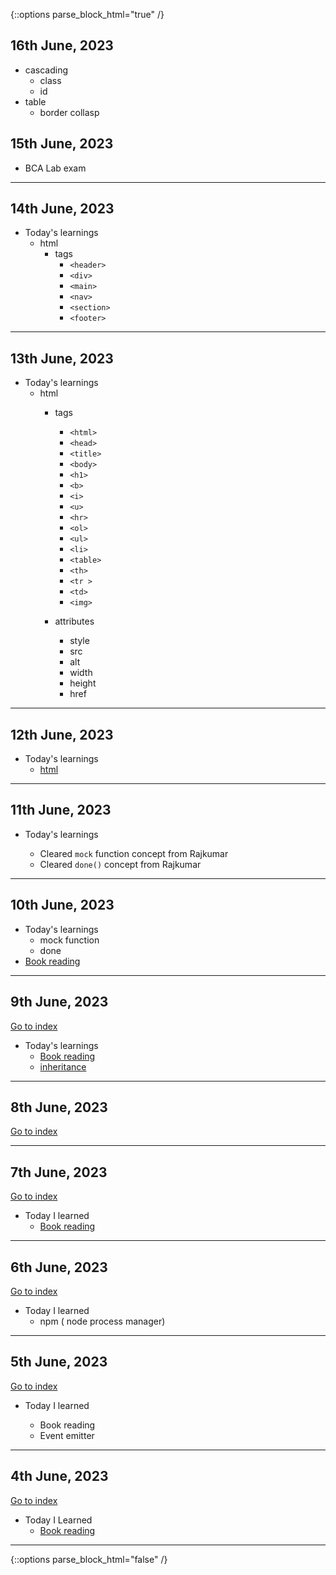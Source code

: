 {::options parse_block_html="true" /}


## 16th June, 2023
- cascading
  - class
  - id
- table 
  - border collasp


## 15th June, 2023
- BCA Lab exam
---
## 14th June, 2023

- Today's learnings
  - html
    - tags
      - `<header>`
      - `<div>`
      - `<main>`
      - `<nav>`
      - `<section>`
      - `<footer>`
---
## 13th June, 2023

- Today's learnings
  - html
    - tags
      - `<html>`
      - `<head>`
      - `<title>`
      - `<body>`
      - `<h1>`
      - `<b>`
      - `<i>`
      - `<u>`
      - `<hr>`
      - `<ol>`
      - `<ul>`
      - `<li>`
      - `<table>`
      - `<th>`
      - `<tr >`
      - `<td>`
      - `<img>`

    - attributes
      - style
      - src
      - alt
      - width
      - height
      - href
---      
## 12th June, 2023

- Today's learnings
  - [html](./htlm/html.md#12th-june-2023)
---
## 11th June, 2023

- Today's learnings

  - Cleared `mock` function concept from Rajkumar
  - Cleared `done()` concept from Rajkumar

---
## 10th June, 2023

- Today's learnings
  - mock function 
  - done
- [Book reading](./new-words-encountered/foundation.md#10th-june-2023 "Foundation by Isaac Asimov")
---
## 9th June, 2023

[Go to index](index.md)

- Today's learnings
  - [Book reading](./new-words-encountered/foundation.md#9th-june-2023 "Foundation by Issac Asimov")
  - [inheritance](./java-script-learning/inheritance.md)
---
## 8th June, 2023

[Go to index](index.md)

---
## 7th June, 2023

[Go to index](index.md)

- Today I learned
  -  [Book reading](./new-words-encountered/foundation.md#7th-june-2023 "Foundation by Issac Asimov") 

---
## 6th June, 2023

[Go to index](index.md)

- Today I learned
  - npm ( node process manager)
---
## 5th June, 2023

[Go to index](index.md)

- Today I learned
  - Book reading  
  - Event emitter

  <!-- <details><summary markdown="span"> code snippet </summary>

  ```js
  class StdInp {
    constructor() {
      this.events = { data: [], end: [] };
    }

    on(eventName, callback) {
      this.events[eventName].push(callback);
    }

    start() {
      process.stdin.setEncoding("utf-8");
      const intervalId = setInterval(() => {
        const data = process.stdin.read();

        if (process.stdin._readableState.ended) {
          clearInterval(intervalId);
        }

        if (data) {
          this.events.data.forEach((callback) => 
          callback(data)
          );
        }
      }, 100);
    }
  }
  const stdInp = new StdInp();
  stdInp.on("data", callback);

  setTimeout(() => {
    stdInp.on("data", callback1);
  }, 2000);

  stdInp.start();
  ```
    </details> -->

---
## 4th June, 2023

[Go to index](index.md)

- Today I Learned
  - [Book reading](./new-words-encountered/foundation.md#4th-june-2023 "The Foundation by Issac Asimov")
---

{::options parse_block_html="false" /}